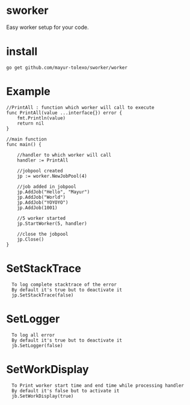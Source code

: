 # sworker
Easy worker setup for your code.

# install
```
go get github.com/mayur-tolexo/sworker/worker
```

# Example
```
//PrintAll : function which worker will call to execute
func PrintAll(value ...interface{}) error {
	fmt.Println(value)
	return nil
}

//main function
func main() {

	//handler to which worker will call
	handler := PrintAll

	//jobpool created
	jp := worker.NewJobPool(4)

	//job added in jobpool
	jp.AddJob("Hello", "Mayur")
	jp.AddJob("World")
	jp.AddJob("YOYOYO")
	jp.AddJob(1001)

	//5 worker started
	jp.StartWorker(5, handler)

	//close the jobpool
	jp.Close()
}
```
# SetStackTrace
```
  To log complete stacktrace of the error
  By default it's true but to deactivate it
  jp.SetStackTrace(false)
```
# SetLogger
```
  To log all error
  By default it's true but to deactivate it
  jb.SetLogger(false)
``` 
# SetWorkDisplay
```
  To Print worker start time and end time while processing handler
  By default it's false but to activate it
  jb.SetWorkDisplay(true)
```
